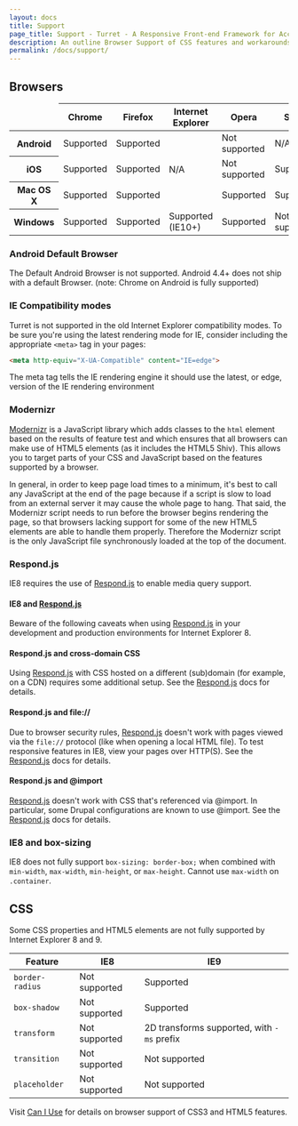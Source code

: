 ```yaml
---
layout: docs
title: Support
page_title: Support - Turret - A Responsive Front-end Framework for Accessible and Semantic Websites
description: An outline Browser Support of CSS features and workarounds for non-modern browsing technologies.
permalink: /docs/support/
---
```


## Browsers

<div class="table-responsive">
  <table>
    <thead>
      <tr>
        <td></td>
        <th>Chrome</th>
        <th>Firefox</th>
        <th>Internet Explorer</th>
        <th>Opera</th>
        <th>Safari</th>
      </tr>
    </thead>
    <tbody>
      <tr>
        <th>Android</th>
        <td class="is-supported">Supported</td>
        <td class="is-supported">Supported</td>
        <td rowspan="3" style="vertical-align: middle;">N/A</td>
        <td class="is-unsupported">Not supported</td>
        <td>N/A</td>
      </tr>
      <tr>
        <th>iOS</th>
        <td class="is-supported">Supported</td>
        <td class="is-supported">Supported</td>
        <td class="is-unsupported">Not supported</td>
        <td class="is-supported">Supported</td>
      </tr>
      <tr>
        <th>Mac OS X</th>
        <td class="is-supported">Supported</td>
        <td class="is-supported">Supported</td>
        <td class="is-supported">Supported</td>
        <td class="is-supported">Supported</td>
      </tr>
      <tr>
        <th>Windows</th>
        <td class="is-supported">Supported</td>
        <td class="is-supported">Supported</td>
        <td class="is-supported">Supported (IE10+)</td>
        <td class="is-supported">Supported</td>
        <td class="is-unsupported">Not supported</td>
      </tr>
    </tbody>
  </table>
</div>

### Android Default Browser

The Default Android Browser is not supported. Android 4.4+ does not ship with a default Browser. (note: Chrome on Android is fully supported)

### IE Compatibility modes

Turret is not supported in the old Internet Explorer compatibility modes. To be sure you're using the latest rendering mode for IE, consider including the appropriate `<meta>` tag in your pages:

```html
<meta http-equiv="X-UA-Compatible" content="IE=edge">
```

The meta tag tells the IE rendering engine it should use the latest, or edge, version of the IE rendering environment

### Modernizr

[Modernizr](https://modernizr.com/) is a JavaScript library which adds classes to the `html` element based on the results of feature test and which ensures that all browsers can make use of HTML5 elements (as it includes the HTML5 Shiv). This allows you to target parts of your CSS and JavaScript based on the features supported by a browser.

In general, in order to keep page load times to a minimum, it's best to call any JavaScript at the end of the page because if a script is slow to load from an external server it may cause the whole page to hang. That said, the Modernizr script needs to run before the browser begins rendering the page, so that browsers lacking support for some of the new HTML5 elements are able to handle them properly. Therefore the Modernizr script is the only JavaScript file synchronously loaded at the top of the document.

### Respond.js

IE8 requires the use of [Respond.js](https://github.com/scottjehl/Respond) to enable media query support.

#### IE8 and [Respond.js](https://github.com/scottjehl/Respond)

Beware of the following caveats when using [Respond.js](https://github.com/scottjehl/Respond) in your development and production environments for Internet Explorer 8.

#### Respond.js and cross-domain CSS

Using [Respond.js](https://github.com/scottjehl/Respond) with CSS hosted on a different (sub)domain (for example, on a CDN) requires some additional setup. See the [Respond.js](https://github.com/scottjehl/Respond) docs for details.

#### Respond.js and file://

Due to browser security rules, [Respond.js](https://github.com/scottjehl/Respond) doesn't work with pages viewed via the `file://` protocol (like when opening a local HTML file). To test responsive features in IE8, view your pages over HTTP(S). See the [Respond.js](https://github.com/scottjehl/Respond) docs for details.

#### Respond.js and @import

[Respond.js](https://github.com/scottjehl/Respond) doesn't work with CSS that's referenced via @import. In particular, some Drupal configurations are known to use @import. See the [Respond.js](https://github.com/scottjehl/Respond) docs for details.

### IE8 and box-sizing

IE8 does not fully support `box-sizing: border-box;` when combined with `min-width`, `max-width`, `min-height`, or `max-height`. Cannot use `max-width` on `.container`.

## CSS

Some CSS properties and HTML5 elements are not fully supported by Internet Explorer 8 and 9.

<div class="table-responsive">
  <table>
    <thead>
      <tr>
        <th>Feature</th>
        <th>IE8</th>
        <th>IE9</th>
      </tr>
    </thead>
    <tbody>
      <tr>
        <td><code>border-radius</code></td>
        <td class="is-unsupported">Not supported</td>
        <td class="is-supported">Supported</td>
      </tr>
      <tr>
        <td><code>box-shadow</code></td>
        <td class="is-unsupported">Not supported</td>
        <td class="is-supported">Supported</td>
      </tr>
      <tr>
        <td><code>transform</code></td>
        <td class="is-unsupported">Not supported</td>
        <td class="is-supported">2D transforms supported, with <code>-ms</code> prefix</td>
      </tr>
      <tr>
        <td><code>transition</code></td>
        <td class="is-unsupported">Not supported</td>
        <td class="is-unsupported">Not supported</td>
      </tr>
      <tr>
        <td><code>placeholder</code></td>
        <td class="is-unsupported">Not supported</td>
        <td class="is-unsupported">Not supported</td>
      </tr>
    </tbody>
  </table>
</div>

Visit [Can I Use](http://caniuse.com/) for details on browser support of CSS3 and HTML5 features.
